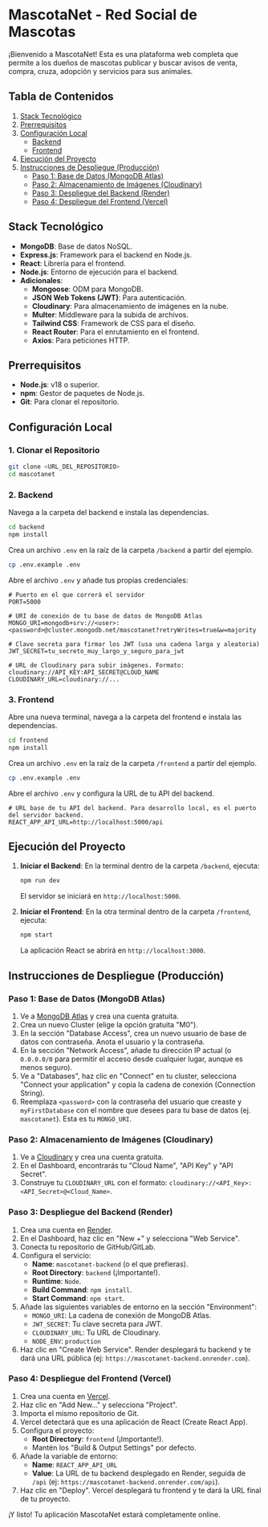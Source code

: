 # MascotaNet - Red Social de Mascotas

¡Bienvenido a MascotaNet! Esta es una plataforma web completa que permite a los dueños de mascotas publicar y buscar avisos de venta, compra, cruza, adopción y servicios para sus animales.

## Tabla de Contenidos
1. [Stack Tecnológico](#stack-tecnológico)
2. [Prerrequisitos](#prerrequisitos)
3. [Configuración Local](#configuración-local)
   - [Backend](#-backend)
   - [Frontend](#-frontend)
4. [Ejecución del Proyecto](#ejecución-del-proyecto)
5. [Instrucciones de Despliegue (Producción)](#instrucciones-de-despliegue-producción)
   - [Paso 1: Base de Datos (MongoDB Atlas)](#paso-1-base-de-datos-mongodb-atlas)
   - [Paso 2: Almacenamiento de Imágenes (Cloudinary)](#paso-2-almacenamiento-de-imágenes-cloudinary)
   - [Paso 3: Despliegue del Backend (Render)](#paso-3-despliegue-del-backend-render)
   - [Paso 4: Despliegue del Frontend (Vercel)](#paso-4-despliegue-del-frontend-vercel)

## Stack Tecnológico
- **MongoDB**: Base de datos NoSQL.
- **Express.js**: Framework para el backend en Node.js.
- **React**: Librería para el frontend.
- **Node.js**: Entorno de ejecución para el backend.
- **Adicionales**:
    - **Mongoose**: ODM para MongoDB.
    - **JSON Web Tokens (JWT)**: Para autenticación.
    - **Cloudinary**: Para almacenamiento de imágenes en la nube.
    - **Multer**: Middleware para la subida de archivos.
    - **Tailwind CSS**: Framework de CSS para el diseño.
    - **React Router**: Para el enrutamiento en el frontend.
    - **Axios**: Para peticiones HTTP.

## Prerrequisitos
- **Node.js**: v18 o superior.
- **npm**: Gestor de paquetes de Node.js.
- **Git**: Para clonar el repositorio.

## Configuración Local

### 1. Clonar el Repositorio
```bash
git clone <URL_DEL_REPOSITORIO>
cd mascotanet
```

### 2. Backend
Navega a la carpeta del backend e instala las dependencias.
```bash
cd backend
npm install
```
Crea un archivo `.env` en la raíz de la carpeta `/backend` a partir del ejemplo.
```bash
cp .env.example .env
```
Abre el archivo `.env` y añade tus propias credenciales:
```env
# Puerto en el que correrá el servidor
PORT=5000

# URI de conexión de tu base de datos de MongoDB Atlas
MONGO_URI=mongodb+srv://<user>:<password>@cluster.mongodb.net/mascotanet?retryWrites=true&w=majority

# Clave secreta para firmar los JWT (usa una cadena larga y aleatoria)
JWT_SECRET=tu_secreto_muy_largo_y_seguro_para_jwt

# URL de Cloudinary para subir imágenes. Formato: cloudinary://API_KEY:API_SECRET@CLOUD_NAME
CLOUDINARY_URL=cloudinary://...
```

### 3. Frontend
Abre una nueva terminal, navega a la carpeta del frontend e instala las dependencias.
```bash
cd frontend
npm install
```
Crea un archivo `.env` en la raíz de la carpeta `/frontend` a partir del ejemplo.
```bash
cp .env.example .env
```
Abre el archivo `.env` y configura la URL de tu API del backend.
```env
# URL base de tu API del backend. Para desarrollo local, es el puerto del servidor backend.
REACT_APP_API_URL=http://localhost:5000/api
```

## Ejecución del Proyecto
1.  **Iniciar el Backend**: En la terminal dentro de la carpeta `/backend`, ejecuta:
    ```bash
    npm run dev
    ```
    El servidor se iniciará en `http://localhost:5000`.

2.  **Iniciar el Frontend**: En la otra terminal dentro de la carpeta `/frontend`, ejecuta:
    ```bash
    npm start
    ```
    La aplicación React se abrirá en `http://localhost:3000`.

## Instrucciones de Despliegue (Producción)

### Paso 1: Base de Datos (MongoDB Atlas)
1.  Ve a [MongoDB Atlas](https://www.mongodb.com/cloud/atlas) y crea una cuenta gratuita.
2.  Crea un nuevo Cluster (elige la opción gratuita "M0").
3.  En la sección "Database Access", crea un nuevo usuario de base de datos con contraseña. Anota el usuario y la contraseña.
4.  En la sección "Network Access", añade tu dirección IP actual (o `0.0.0.0/0` para permitir el acceso desde cualquier lugar, aunque es menos seguro).
5.  Ve a "Databases", haz clic en "Connect" en tu cluster, selecciona "Connect your application" y copia la cadena de conexión (Connection String).
6.  Reemplaza `<password>` con la contraseña del usuario que creaste y `myFirstDatabase` con el nombre que desees para tu base de datos (ej. `mascotanet`). Esta es tu `MONGO_URI`.

### Paso 2: Almacenamiento de Imágenes (Cloudinary)
1.  Ve a [Cloudinary](https://cloudinary.com/) y crea una cuenta gratuita.
2.  En el Dashboard, encontrarás tu "Cloud Name", "API Key" y "API Secret".
3.  Construye tu `CLOUDINARY_URL` con el formato: `cloudinary://<API_Key>:<API_Secret>@<Cloud_Name>`.

### Paso 3: Despliegue del Backend (Render)
1.  Crea una cuenta en [Render](https://render.com/).
2.  En el Dashboard, haz clic en "New +" y selecciona "Web Service".
3.  Conecta tu repositorio de GitHub/GitLab.
4.  Configura el servicio:
    - **Name**: `mascotanet-backend` (o el que prefieras).
    - **Root Directory**: `backend` (¡Importante!).
    - **Runtime**: `Node`.
    - **Build Command**: `npm install`.
    - **Start Command**: `npm start`.
5.  Añade las siguientes variables de entorno en la sección "Environment":
    - `MONGO_URI`: La cadena de conexión de MongoDB Atlas.
    - `JWT_SECRET`: Tu clave secreta para JWT.
    - `CLOUDINARY_URL`: Tu URL de Cloudinary.
    - `NODE_ENV`: `production`
6.  Haz clic en "Create Web Service". Render desplegará tu backend y te dará una URL pública (ej: `https://mascotanet-backend.onrender.com`).

### Paso 4: Despliegue del Frontend (Vercel)
1.  Crea una cuenta en [Vercel](https://vercel.com/).
2.  Haz clic en "Add New..." y selecciona "Project".
3.  Importa el mismo repositorio de Git.
4.  Vercel detectará que es una aplicación de React (Create React App).
5.  Configura el proyecto:
    - **Root Directory**: `frontend` (¡Importante!).
    - Mantén los "Build & Output Settings" por defecto.
6.  Añade la variable de entorno:
    - **Name**: `REACT_APP_API_URL`
    - **Value**: La URL de tu backend desplegado en Render, seguida de `/api` (ej: `https://mascotanet-backend.onrender.com/api`).
7.  Haz clic en "Deploy". Vercel desplegará tu frontend y te dará la URL final de tu proyecto.

¡Y listo! Tu aplicación MascotaNet estará completamente online.